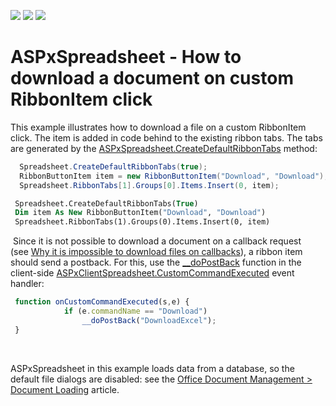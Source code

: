 <!-- default badges list -->
![](https://img.shields.io/endpoint?url=https://codecentral.devexpress.com/api/v1/VersionRange/134059990/17.2.7%2B)
[![](https://img.shields.io/badge/Open_in_DevExpress_Support_Center-FF7200?style=flat-square&logo=DevExpress&logoColor=white)](https://supportcenter.devexpress.com/ticket/details/T623622)
[![](https://img.shields.io/badge/📖_How_to_use_DevExpress_Examples-e9f6fc?style=flat-square)](https://docs.devexpress.com/GeneralInformation/403183)
<!-- default badges end -->
# ASPxSpreadsheet - How to download a document on custom RibbonItem click


<p>This example illustrates how to download a file on a custom RibbonItem click. The item is added in code behind to the existing ribbon tabs. The tabs are generated by the <a href="https://documentation.devexpress.com/AspNet/DevExpress.Web.ASPxSpreadsheet.ASPxSpreadsheet.CreateDefaultRibbonTabs.method">ASPxSpreadsheet.CreateDefaultRibbonTabs</a> method:</p>


```cs
  Spreadsheet.CreateDefaultRibbonTabs(true);
  RibbonButtonItem item = new RibbonButtonItem("Download", "Download");
  Spreadsheet.RibbonTabs[1].Groups[0].Items.Insert(0, item);
```




```vb
 Spreadsheet.CreateDefaultRibbonTabs(True)
 Dim item As New RibbonButtonItem("Download", "Download")
 Spreadsheet.RibbonTabs(1).Groups(0).Items.Insert(0, item)

```


<p> Since it is not possible to download a document on a callback request (see <a href="https://www.devexpress.com/Support/Center/p/T135686">Why it is impossible to download files on callbacks</a>), a ribbon item should send a postback. For this, use the <a href="https://www.codeproject.com/Articles/667531/doPostBack-function">__doPostBack</a> function in the client-side <a href="https://documentation.devexpress.com/AspNet/DevExpress.Web.ASPxSpreadsheet.Scripts.ASPxClientSpreadsheet.CustomCommandExecuted.event">ASPxClientSpreadsheet.CustomCommandExecuted</a> event handler:</p>


```js
 function onCustomCommandExecuted(s,e) {
            if (e.commandName == "Download") 
                __doPostBack("DownloadExcel");
 }

```


<p> </p>
<p>ASPxSpreadsheet in this example loads data from a database, so the default file dialogs are disabled: see the <a href="https://documentation.devexpress.com/AspNet/117677/Common-Concepts/Office-Document-Management/Document-Loading">Office Document Management > Document Loading</a> article.</p>

<br/>


